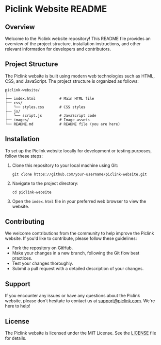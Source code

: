 # Piclink Website README

## Overview
Welcome to the Piclink website repository! This README file provides an overview of the project structure, installation instructions, and other relevant information for developers and contributors.

## Project Structure
The Piclink website is built using modern web technologies such as HTML, CSS, and JavaScript. The project structure is organized as follows:

```
piclink-website/
│
├── index.html           # Main HTML file
├── css/
│   └── styles.css       # CSS styles
├── js/
│   └── script.js        # JavaScript code
├── images/              # Image assets
└── README.md            # README file (you are here)
```

## Installation
To set up the Piclink website locally for development or testing purposes, follow these steps:

1. Clone this repository to your local machine using Git:
   ```
   git clone https://github.com/your-username/piclink-website.git
   ```

2. Navigate to the project directory:
   ```
   cd piclink-website
   ```

3. Open the `index.html` file in your preferred web browser to view the website.

## Contributing
We welcome contributions from the community to help improve the Piclink website. If you'd like to contribute, please follow these guidelines:

- Fork the repository on GitHub.
- Make your changes in a new branch, following the Git flow best practices.
- Test your changes thoroughly.
- Submit a pull request with a detailed description of your changes.

## Support
If you encounter any issues or have any questions about the Piclink website, please don't hesitate to contact us at support@piclink.com. We're here to help!

## License
The Piclink website is licensed under the MIT License. See the [LICENSE](LICENSE) file for details.
